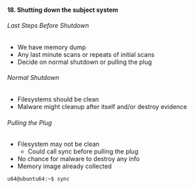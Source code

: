 #### 18. Shutting down the subject system

###### Last Steps Before Shutdown- We have memory dump- Any last minute scans or repeats of initial scans 
- Decide on normal shutdown or pulling the plug

###### Normal Shutdown- Filesystems should be clean- Malware might cleanup after itself and/or destroy evidence

###### Pulling the Plug- Filesystem may not be clean 
	- Could call sync before pulling the plug- No chance for malware to destroy any info 
- Memory image already collected


```sh
u64@ubuntu64:~$ sync
```